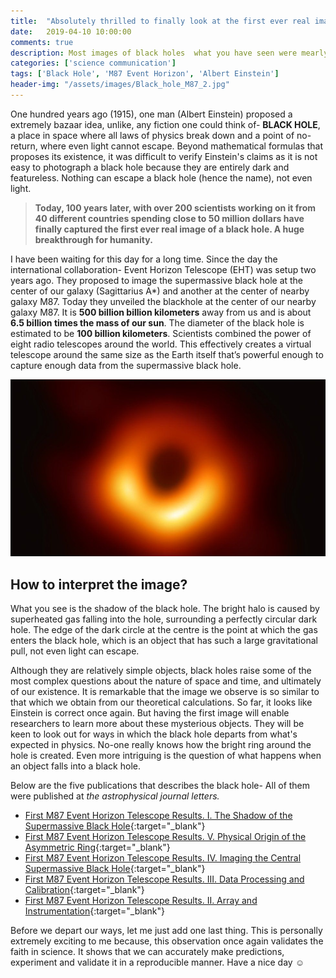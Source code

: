 ```yaml
---
title:  "Absolutely thrilled to finally look at the first ever real image of black hole"
date:   2019-04-10 10:00:00
comments: true
description: Most images of black holes  what you have seen were mearly illustrations until now. We have finally managed to capture the real image of a black hole.
categories: ['science communication']
tags: ['Black Hole', 'M87 Event Horizon', 'Albert Einstein']
header-img: "/assets/images/Black_hole_M87_2.jpg"
---
```

One hundred years ago (1915), one man (Albert Einstein) proposed a extremely bazaar idea, unlike, any fiction one could think of- **BLACK HOLE**, a place in space where all laws of physics break down and a point of no-return, where even light cannot escape. Beyond mathematical formulas that proposes its existence, it was difficult to verify Einstein's claims as it is not easy to photograph a black hole because they are entirely dark and featureless. Nothing can escape a black hole (hence the name), not even light.

> **Today, 100 years later, with over 200 scientists working on it from 40 different countries spending close to 50 million dollars have finally captured the first ever real image of a black hole. A huge breakthrough for humanity.**

I have been waiting for this day for a long time. Since the day the international collaboration- Event Horizon Telescope (EHT) was setup two years ago. They proposed to image the supermassive black hole at the center of our galaxy (Sagittarius A*) and another at the center of nearby galaxy M87. Today they unveiled the blackhole at the center of our nearby galaxy M87. It is **500 billion billion kilometers** away from us and is about **6.5 billion times the mass of our sun**. The diameter of the black hole is estimated to be **100 billion kilometers**. Scientists combined the power of eight radio telescopes around the world. This effectively creates a virtual telescope around the same size as the Earth itself that’s powerful enough to capture enough data from the supermassive black hole.

![First M87 Event Horizon Black hole Image](/assets/images/Black_hole_M87_1.jpg)

## How to interpret the image?

What you see is the shadow of the black hole. The bright halo is caused by superheated gas falling into the hole, surrounding a perfectly circular dark hole. The edge of the dark circle at the centre is the point at which the gas enters the black hole, which is an object that has such a large gravitational pull, not even light can escape.

Although they are relatively simple objects, black holes raise some of the most complex questions about the nature of space and time, and ultimately of our existence. It is remarkable that the image we observe is so similar to that which we obtain from our theoretical calculations. So far, it looks like Einstein is correct once again. But having the first image will enable researchers to learn more about these mysterious objects. They will be keen to look out for ways in which the black hole departs from what's expected in physics. No-one really knows how the bright ring around the hole is created. Even more intriguing is the question of what happens when an object falls into a black hole.

Below are the five publications that describes the black hole- All of them were published at *the astrophysical journal letters.*

- [First M87 Event Horizon Telescope Results. I. The Shadow of the Supermassive Black Hole](https://iopscience.iop.org./article/10.3847/2041-8213/ab0ec7){:target="_blank"}
- [First M87 Event Horizon Telescope Results. V. Physical Origin of the Asymmetric Ring](https://iopscience.iop.org/article/10.3847/2041-8213/ab0f43){:target="_blank"}
- [First M87 Event Horizon Telescope Results. IV. Imaging the Central Supermassive Black Hole](https://iopscience.iop.org/article/10.3847/2041-8213/ab0e85){:target="_blank"}
- [First M87 Event Horizon Telescope Results. III. Data Processing and Calibration](https://iopscience.iop.org/article/10.3847/2041-8213/ab0c57){:target="_blank"}
- [First M87 Event Horizon Telescope Results. II. Array and Instrumentation](https://iopscience.iop.org/article/10.3847/2041-8213/ab0c96){:target="_blank"}

Before we depart our ways, let me just add one last thing. This is personally extremely exciting to me because, this observation once again validates the faith in science. It shows that we can accurately make predictions, experiment and validate it in a reproducible manner. Have a nice day ☺
